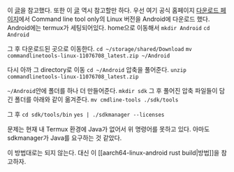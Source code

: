 이 [글](https://dev.to/guilhermerochas/how-to-compile-rust-command-line-tools-for-termux-6gf)을 참고했다. 또한 이 [글](https://github.com/rust-lang/rustup/issues/2872#issuecomment-1158238378) 역시 참고할만 하다.
우선 여기 공식 홈페이지 [다운로드 페이지](https://developer.android.com/studio?_gl=1*1qondko*_up*MQ..*_ga*MTE1Mjc4NjE5OS4xNzE1NDY3ODgy*_ga_6HH9YJMN9M*MTcxNTQ2Nzg4MS4xLjAuMTcxNTQ2Nzg4MS4wLjAuMA..&gclid=CjwKCAjwrvyxBhAbEiwAEg_KgoWLE9G7JD12v2bUMj0UTNk6s3Ky5ezTLDuIv3nO1xg-aQFiPK5OZBoCFXYQAvD_BwE&gclsrc=aw.ds)에서 Command line tool only의 Linux 버전을 Android에 다운로드 했다. 
Android에는 termux가 세팅되어있다. home으로 이동해서 
`mkdir Android`
`cd Android`

그 후 다운로드된 곳으로 이동한다.
`cd ~/storage/shared/Download`
`mv commandlinetools-linux-11076708_latest.zip ~/Android`

다시 아까 그 directory로 이동
`cd ~/Android`
압축을 풀어준다.
`unzip commandlinetools-linux-11076708_latest.zip`

`~/Android`안에 폴더를 하나 더 만들어준다.
`mkdir sdk`
그 후 풀어진 압축 파일들이 담긴 폴더를 아래와 같이 옮겨준다.
`mv cmdline-tools ./sdk/tools`

그 후 
`cd sdk/tools/bin`
`yes | ./sdkmanager --licenses`

문제는 현재 내 Termux 환경에 Java가 없어서 위 명령어를 못하고 있다. 아마도 sdkmanager가 Java를 요구하는 것 같았다. 

이 방법대로는 되지 않는다. 대신 이 [[aarch64-linux-android rust build|방법]]을 참고하자.



